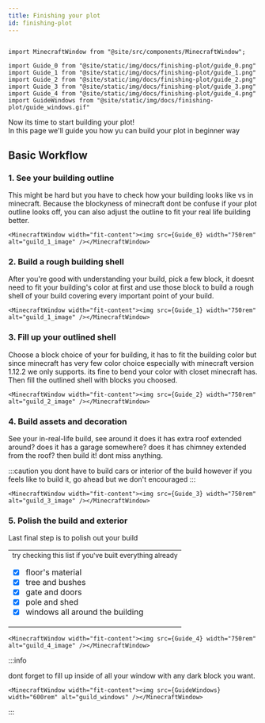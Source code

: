 ```yaml
---
title: Finishing your plot
id: finishing-plot
---
```

```mdx-code-block

import MinecraftWindow from "@site/src/components/MinecraftWindow";

import Guide_0 from "@site/static/img/docs/finishing-plot/guide_0.png"
import Guide_1 from "@site/static/img/docs/finishing-plot/guide_1.png"
import Guide_2 from "@site/static/img/docs/finishing-plot/guide_2.png"
import Guide_3 from "@site/static/img/docs/finishing-plot/guide_3.png"
import Guide_4 from "@site/static/img/docs/finishing-plot/guide_4.png"
import GuideWindows from "@site/static/img/docs/finishing-plot/guide_windows.gif"

```

Now its time to start building your plot!<br/>
In this page we'll guide you how yu can build your plot in beginner way

## Basic Workflow
### 1. See your building outline
This might be hard but you have to check how your building looks like vs in minecraft. Because the blockyness of minecraft 
dont be confuse if your plot outline looks off, you can also adjust the outline to fit your real life building better.

```mdx-code-block
<MinecraftWindow width="fit-content"><img src={Guide_0} width="750rem" alt="guild_1_image" /></MinecraftWindow>
```

### 2. Build a rough building shell
After you're good with understanding your build, pick a few block, it doesnt need to fit your building's color at first 
and use those block to build a rough shell of your build covering every important point of your build.

```mdx-code-block
<MinecraftWindow width="fit-content"><img src={Guide_1} width="750rem" alt="guild_1_image" /></MinecraftWindow>
```

### 3. Fill up your outlined shell
Choose a block choice of your for building, it has to fit the building color but since minecraft has very few color choice especially with minecraft version 1.12.2 we only supports. its fine to bend your color with closet minecraft has.<br/>
Then fill the outlined shell with blocks you choosed. 

```mdx-code-block
<MinecraftWindow width="fit-content"><img src={Guide_2} width="750rem" alt="guild_2_image" /></MinecraftWindow>
```

### 4. Build assets and decoration
See your in-real-life build, see around it does it has extra roof extended around? does it has a garage somewhere? does it has chimney extended from the roof? 
then build it! dont miss anything.

:::caution you dont have to build cars or interior of the build
however if you feels like to build it, go ahead but we don't encouraged
:::

```mdx-code-block
<MinecraftWindow width="fit-content"><img src={Guide_3} width="750rem" alt="guild_3_image" /></MinecraftWindow>
```

### 5. Polish the build and exterior
Last final step is to polish out your build<br/>
<table><td> 
<sup>try checking this list if you've built everything already</sup>

- [x] floor's material
- [x] tree and bushes
- [x] gate and doors
- [x] pole and shed
- [x] windows all around the building

</td></table>

```mdx-code-block
<MinecraftWindow width="fit-content"><img src={Guide_4} width="750rem" alt="guild_4_image" /></MinecraftWindow>
```


:::info

dont forget to fill up inside of all your window with any dark block you want.
```mdx-code-block
<MinecraftWindow width="fit-content"><img src={GuideWindows} width="600rem" alt="guild_windows" /></MinecraftWindow>
```

:::